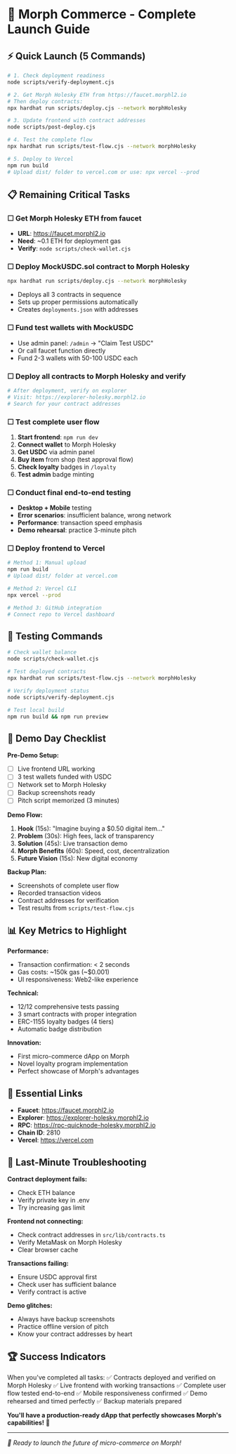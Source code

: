 # 🚀 Morph Commerce - Complete Launch Guide

## ⚡ Quick Launch (5 Commands)

```bash
# 1. Check deployment readiness
node scripts/verify-deployment.cjs

# 2. Get Morph Holesky ETH from https://faucet.morphl2.io
# Then deploy contracts:
npx hardhat run scripts/deploy.cjs --network morphHolesky

# 3. Update frontend with contract addresses
node scripts/post-deploy.cjs

# 4. Test the complete flow
npx hardhat run scripts/test-flow.cjs --network morphHolesky

# 5. Deploy to Vercel
npm run build
# Upload dist/ folder to vercel.com or use: npx vercel --prod
```

## 📋 Remaining Critical Tasks

### ☐ Get Morph Holesky ETH from faucet
- **URL**: https://faucet.morphl2.io
- **Need**: ~0.1 ETH for deployment gas
- **Verify**: `node scripts/check-wallet.cjs`

### ☐ Deploy MockUSDC.sol contract to Morph Holesky
```bash
npx hardhat run scripts/deploy.cjs --network morphHolesky
```
- Deploys all 3 contracts in sequence
- Sets up proper permissions automatically
- Creates `deployments.json` with addresses

### ☐ Fund test wallets with MockUSDC
- Use admin panel: `/admin` → "Claim Test USDC"
- Or call faucet function directly
- Fund 2-3 wallets with 50-100 USDC each

### ☐ Deploy all contracts to Morph Holesky and verify
```bash
# After deployment, verify on explorer
# Visit: https://explorer-holesky.morphl2.io
# Search for your contract addresses
```

### ☐ Test complete user flow
1. **Start frontend**: `npm run dev`
2. **Connect wallet** to Morph Holesky
3. **Get USDC** via admin panel
4. **Buy item** from shop (test approval flow)
5. **Check loyalty** badges in `/loyalty`
6. **Test admin** badge minting

### ☐ Conduct final end-to-end testing
- **Desktop + Mobile** testing
- **Error scenarios**: insufficient balance, wrong network
- **Performance**: transaction speed emphasis
- **Demo rehearsal**: practice 3-minute pitch

### ☐ Deploy frontend to Vercel
```bash
# Method 1: Manual upload
npm run build
# Upload dist/ folder at vercel.com

# Method 2: Vercel CLI
npx vercel --prod

# Method 3: GitHub integration
# Connect repo to Vercel dashboard
```

## 🧪 Testing Commands

```bash
# Check wallet balance
node scripts/check-wallet.cjs

# Test deployed contracts
npx hardhat run scripts/test-flow.cjs --network morphHolesky

# Verify deployment status
node scripts/verify-deployment.cjs

# Test local build
npm run build && npm run preview
```

## 🎯 Demo Day Checklist

**Pre-Demo Setup:**
- [ ] Live frontend URL working
- [ ] 3 test wallets funded with USDC
- [ ] Network set to Morph Holesky
- [ ] Backup screenshots ready
- [ ] Pitch script memorized (3 minutes)

**Demo Flow:**
1. **Hook** (15s): "Imagine buying a $0.50 digital item..."
2. **Problem** (30s): High fees, lack of transparency
3. **Solution** (45s): Live transaction demo
4. **Morph Benefits** (60s): Speed, cost, decentralization
5. **Future Vision** (15s): New digital economy

**Backup Plan:**
- Screenshots of complete user flow
- Recorded transaction videos
- Contract addresses for verification
- Test results from `scripts/test-flow.cjs`

## 📊 Key Metrics to Highlight

**Performance:**
- Transaction confirmation: < 2 seconds
- Gas costs: ~150k gas (~$0.001)
- UI responsiveness: Web2-like experience

**Technical:**
- 12/12 comprehensive tests passing
- 3 smart contracts with proper integration
- ERC-1155 loyalty badges (4 tiers)
- Automatic badge distribution

**Innovation:**
- First micro-commerce dApp on Morph
- Novel loyalty program implementation
- Perfect showcase of Morph's advantages

## 🔗 Essential Links

- **Faucet**: https://faucet.morphl2.io
- **Explorer**: https://explorer-holesky.morphl2.io
- **RPC**: https://rpc-quicknode-holesky.morphl2.io
- **Chain ID**: 2810
- **Vercel**: https://vercel.com

## 🚨 Last-Minute Troubleshooting

**Contract deployment fails:**
- Check ETH balance
- Verify private key in .env
- Try increasing gas limit

**Frontend not connecting:**
- Check contract addresses in `src/lib/contracts.ts`
- Verify MetaMask on Morph Holesky
- Clear browser cache

**Transactions failing:**
- Ensure USDC approval first
- Check user has sufficient balance
- Verify contract is active

**Demo glitches:**
- Always have backup screenshots
- Practice offline version of pitch
- Know your contract addresses by heart

## 🏆 Success Indicators

When you've completed all tasks:
✅ Contracts deployed and verified on Morph Holesky
✅ Live frontend with working transactions
✅ Complete user flow tested end-to-end
✅ Mobile responsiveness confirmed
✅ Demo rehearsed and timed perfectly
✅ Backup materials prepared

**You'll have a production-ready dApp that perfectly showcases Morph's capabilities!** 🎉

---

*🚀 Ready to launch the future of micro-commerce on Morph!*